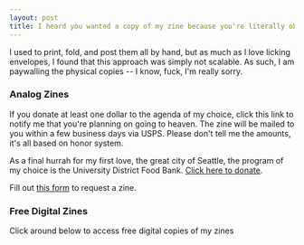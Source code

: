```yaml
---
layout: post
title: I heard you wanted a copy of my zine because you're literally obsessed with me or something
---
```


I used to print, fold, and post them all by hand, but as much as I love licking envelopes, I found that this approach was simply not scalable. As such, I am paywalling the physical copies -- I know, fuck, I'm really sorry. 

### Analog Zines
If you donate at least one dollar to the agenda of my choice, click this link to notify me that you're planning on going to heaven. The zine will be mailed to you within a few business days via USPS. Please don't tell me the amounts, it's all based on honor system.

As a final hurrah for my first love, the great city of Seattle, the program of my choice is the University District Food Bank. [Click here to donate](https://mtyc.co/31n1uf).

Fill out [this form](./jotform.html) to request a zine.


### Free Digital Zines
Click around below to access free digital copies of my zines
